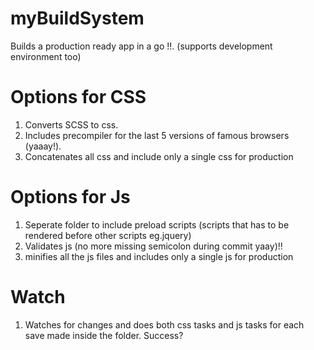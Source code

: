 # myBuildSystem
  Builds a production ready app in a go !!. (supports development environment too)

# Options for CSS
  1) Converts SCSS to css.
  2) Includes precompiler for the last 5 versions of famous browsers (yaaay!).
  3) Concatenates all css and include only a single css for production

# Options for Js
  1) Seperate folder to include preload scripts (scripts that has to be rendered before other scripts eg.jquery)
  2) Validates js (no more missing semicolon during commit yaay)!!
  3) minifies all the js files and includes only a single js for production

# Watch
  1) Watches for changes and does both css tasks and js tasks for each save made inside the folder. Success?
